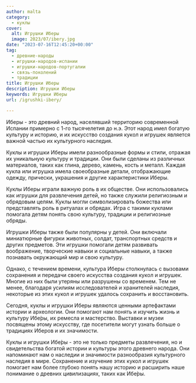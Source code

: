```yaml
---
author: malta
category:
  - куклы
cover:
  alt: Игрушки Иберы
  image: 2023/07/ibery.jpg
date: "2023-07-16T12:45:20+00:00"
tag:
  - древние-народы
  - игрушки-народов-испании
  - игрушки-народов-португалии
  - связь-поколений
  - традиции
title: Игрушки Иберы
description: Игрушки Иберы
keywords: Игрушки Иберы
url: /igrushki-ibery/

---
```

Иберы \- это древний народ, населявший территорию современной Испании примерно с 1-го тысячелетия до н.э. Этот народ имел богатую культуру и историю, и их искусство создания кукол и игрушек является важной частью их культурного наследия.

Куклы и игрушки Иберы имели разнообразные формы и стили, отражая их уникальную культуру и традиции. Они были сделаны из различных материалов, таких как глина, дерево, камень, кость и металл. Каждая кукла или игрушка имела своеобразные детали, отображающие одежду, прически, украшения и другие характеристики Иберы.

Куклы Иберы играли важную роль в их обществе. Они использовались как игрушки для развлечения детей, но также служили религиозным и обрядовым целям. Куклы могли символизировать божества или представлять роль в ритуалах и обрядах. Игра с такими куклами помогала детям понять свою культуру, традиции и религиозные обряды.

Игрушки Иберы также были популярны у детей. Они включали миниатюрные фигурки животных, солдат, транспортных средств и других предметов. Эти игрушки помогали детям развивать воображение, творческие навыки и социальные навыки, а также познавать окружающий мир и свою культуру.

Однако, с течением времени, культура Иберы столкнулась с вызовами сохранения и передачи своего искусства создания кукол и игрушек. Многие из них были утеряны или разрушены со временем. Тем не менее, благодаря усилиям исследователей и хранителей наследия, некоторые из этих кукол и игрушек удалось сохранить и восстановить.

Сегодня, куклы и игрушки Иберы являются ценными артефактами истории и археологии. Они помогают нам понять и изучить жизнь и культуру Ибе́ры, их ремесла и мастерство. Выставки и музеи посвящены этому искусству, где посетители могут узнать больше о традициях Иберов и их значимости.

Куклы и игрушки Ибе́ры \- это не только предметы развлечения, но и свидетельства богатой истории и культуры этого древнего народа. Они напоминают нам о наследии и значимости разнообразия культурного наследия в мире. Сохранение и изучение этих кукол и игрушек помогает нам более глубоко понять нашу историю и расширить наше понимание о древних цивилизациях, таких как Ибе́ры.
